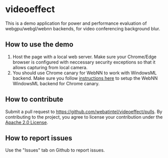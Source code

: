 # videoeffect

This is a demo application for power and performance evaluation of webgpu/webgl/webnn backends, for video conferencing background blur.

## How to use the demo

1. Host the page with a local web server. Make sure your Chrome/Edge browser is configured with neccessary security exceptions so that it allows capturing from local camera.
2. You should use Chrome canary for WebNN to work with WindowsML backend. Make sure you follow [instructions here](https://webnn.io/en/learn/get-started/installation) to setup the WebNN WindowsML backend for Chrome canary.

## How to contribute

Submit a pull request to https://github.com/webatintel/videoeffect/pulls. By contributing to the project, you agree to license your contribution under the [Apache 2.0 License](LICENSE).

## How to report issues

Use the "Issues" tab on Github to report issues.
